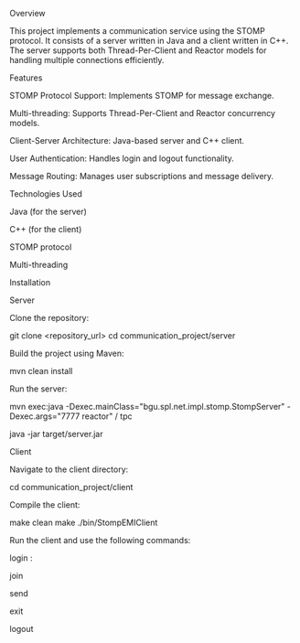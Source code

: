 Overview

This project implements a communication service using the STOMP protocol. It consists of a server written in Java and a client written in C++. The server supports both Thread-Per-Client and Reactor models for handling multiple connections efficiently.

Features

STOMP Protocol Support: Implements STOMP for message exchange.

Multi-threading: Supports Thread-Per-Client and Reactor concurrency models.

Client-Server Architecture: Java-based server and C++ client.

User Authentication: Handles login and logout functionality.

Message Routing: Manages user subscriptions and message delivery.

Technologies Used

Java (for the server)

C++ (for the client)

STOMP protocol

Multi-threading

Installation

Server

Clone the repository:

git clone <repository_url> cd communication_project/server

Build the project using Maven:

mvn clean install

Run the server:

mvn exec:java -Dexec.mainClass="bgu.spl.net.impl.stomp.StompServer" -Dexec.args="7777 reactor" / tpc 


java -jar target/server.jar

Client

Navigate to the client directory:

cd communication_project/client

Compile the client:

make clean 
make
./bin/StompEMIClient


Run the client and use the following commands:

login :

join

send

exit

logout
